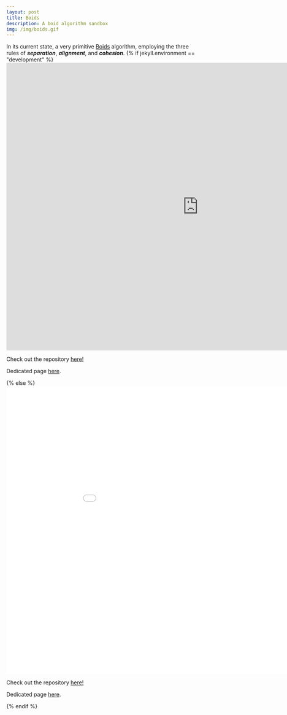 ```yaml
---
layout: post
title: Boids
description: A boid algorithm sandbox
img: /img/boids.gif
---
```

<div>
In its current state, a very primitive <a href="https://en.wikipedia.org/wiki/Boids">Boids</a> algorithm, employing the three rules of <b><i>separation</i></b>, <b><i>alignment</i></b>, and <b><i>cohesion</i></b>.
{% if jekyll.environment == "development" %}
    <iframe width="1000" height="750" src="https:/rtoole13.github.io/boids" frameBorder="0"></iframe>
    <p>Check out the repository <a href="https://github.com/rtoole13/boids">here!</a></p>
    <p>Dedicated page <a href="https:/rtoole13.github.io/boids">here</a>.</p>
{% else %}
    <iframe width="1000" height="750" src="{{ site.baseurl }}/boids" frameBorder="0"></iframe>
    <p>Check out the repository <a href="https://github.com/rtoole13/boids">here!</a></p>
    <p>Dedicated page <a href="{{ site.baseurl }}/boids">here</a>.</p>
{% endif %}

</div>
